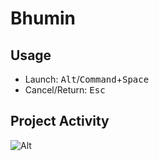 Bhumin
===

Usage
-----

- Launch: <kbd>Alt</kbd>/<kbd>Command</kbd>+<kbd>Space</kbd>
- Cancel/Return: <kbd>Esc</kbd>


Project Activity
------

![Alt](https://repobeats.axiom.co/api/embed/426a758ebe040d1931da135e5011b6c5c9058041.svg "Repobeats analytics image")